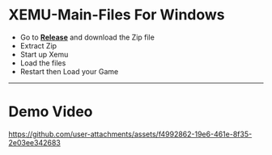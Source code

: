 # XEMU-Main-Files For Windows 

- Go to **[Release](https://github.com/Poop-fish/XEMU-Main-Files/releases/tag/Xemu)** and download the Zip file  
- Extract Zip  
- Start up Xemu  
- Load the files  
- Restart then Load your Game  

---
 
# Demo Video 


https://github.com/user-attachments/assets/f4992862-19e6-461e-8f35-2e03ee342683

